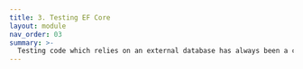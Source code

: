 ```yaml
---
title: 3. Testing EF Core
layout: module
nav_order: 03
summary: >-
  Testing code which relies on an external database has always been a challenge. In this module, we'll learn about using SQLite's in-memory database to create fast, lightweight tests that still use EF Core and relational database operations.
---
```


